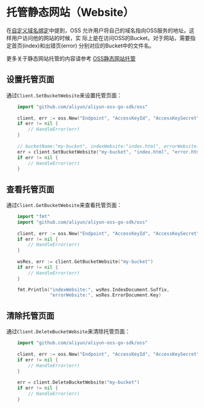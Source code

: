# 托管静态网站（Website）

在[自定义域名绑定]({{doc/[5]SDK/Ruby-SDK/自定义域名绑定.md}})中提到，OSS
允许用户将自己的域名指向OSS服务的地址。这样用户访问他的网站的时候，实
际上是在访问OSS的Bucket。对于网站，需要指定首页(index)和出错页(error)
分别对应的Bucket中的文件名。

更多关于静态网站托管的内容请参考 [OSS静态网站托管]({{doc/[8]用户手册/静态网站托管.md}})

## 设置托管页面

通过`Client.SetBucketWebsite`来设置托管页面：

```go
    import "github.com/aliyun/aliyun-oss-go-sdk/oss"
    
    client, err := oss.New("Endpoint", "AccessKeyId", "AccessKeySecret")
    if err != nil {
        // HandleError(err)
    }
    
    // bucketName:"my-bucket", indexWebsite:"index.html", errorWebsite:"error.html"
    err = client.SetBucketWebsite("my-bucket", "index.html", "error.html")
    if err != nil {
        // HandleError(err)
    }
```

## 查看托管页面

通过`Client.GetBucketWebsite`来查看托管页面：

```go
    import "fmt"
    import "github.com/aliyun/aliyun-oss-go-sdk/oss"
    
    client, err := oss.New("Endpoint", "AccessKeyId", "AccessKeySecret")
    if err != nil {
        // HandleError(err)
    }
    
    wsRes, err := client.GetBucketWebsite("my-bucket")
    if err != nil {
        // HandleError(err)
    }

    fmt.Println("indexWebsite:", wsRes.IndexDocument.Suffix, 
                "errorWebsite:", wsRes.ErrorDocument.Key)
```

## 清除托管页面

通过`Client.DeleteBucketWebsite`来清除托管页面：

```go
    import "github.com/aliyun/aliyun-oss-go-sdk/oss"
    
    client, err := oss.New("Endpoint", "AccessKeyId", "AccessKeySecret")
    if err != nil {
        // HandleError(err)
    }
    
    err = client.DeleteBucketWebsite("my-bucket")
    if err != nil {
        // HandleError(err)
    }
```
